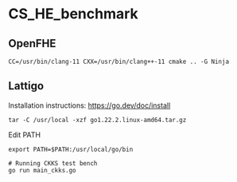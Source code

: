 # CS_HE_benchmark

## OpenFHE

```
CC=/usr/bin/clang-11 CXX=/usr/bin/clang++-11 cmake .. -G Ninja
```

## Lattigo

Installation instructions: https://go.dev/doc/install

```
tar -C /usr/local -xzf go1.22.2.linux-amd64.tar.gz
```

Edit PATH 

```
export PATH=$PATH:/usr/local/go/bin
```

```
# Running CKKS test bench
go run main_ckks.go
```
